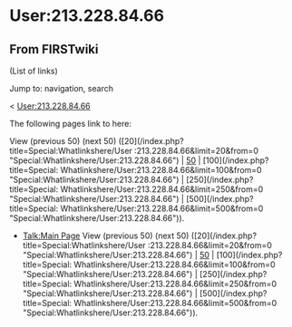 # User:213.228.84.66

## From FIRSTwiki

(List of links)

Jump to: navigation, search

< [User:213.228.84.66](/index.php?title=User:213.228.84.66&redirect=no "User:213.228.84.66")

The following pages link to here:

View (previous 50) (next 50) ([20](/index.php?title=Special:Whatlinkshere/User
:213.228.84.66&limit=20&from=0 "Special:Whatlinkshere/User:213.228.84.66") | [50](/index.php?title=Special:Whatlinkshere/User:213.228.84.66&limit=50&from=0 "Special:Whatlinkshere/User:213.228.84.66") | [100](/index.php?title=Special:
Whatlinkshere/User:213.228.84.66&limit=100&from=0 "Special:Whatlinkshere/User:213.228.84.66") | [250](/index.php?title=Special:
Whatlinkshere/User:213.228.84.66&limit=250&from=0 "Special:Whatlinkshere/User:213.228.84.66") | [500](/index.php?title=Special:
Whatlinkshere/User:213.228.84.66&limit=500&from=0 "Special:Whatlinkshere/User:213.228.84.66")).

- [Talk:Main Page](Talk:Main_Page "Talk:Main Page") View (previous 50) (next 50) ([20](/index.php?title=Special:Whatlinkshere/User
  :213.228.84.66&limit=20&from=0 "Special:Whatlinkshere/User:213.228.84.66") | [50](/index.php?title=Special:Whatlinkshere/User:213.228.84.66&limit=50&from=0 "Special:Whatlinkshere/User:213.228.84.66") | [100](/index.php?title=Special:
  Whatlinkshere/User:213.228.84.66&limit=100&from=0 "Special:Whatlinkshere/User:213.228.84.66") | [250](/index.php?title=Special:
  Whatlinkshere/User:213.228.84.66&limit=250&from=0 "Special:Whatlinkshere/User:213.228.84.66") | [500](/index.php?title=Special:
  Whatlinkshere/User:213.228.84.66&limit=500&from=0 "Special:Whatlinkshere/User:213.228.84.66")).
